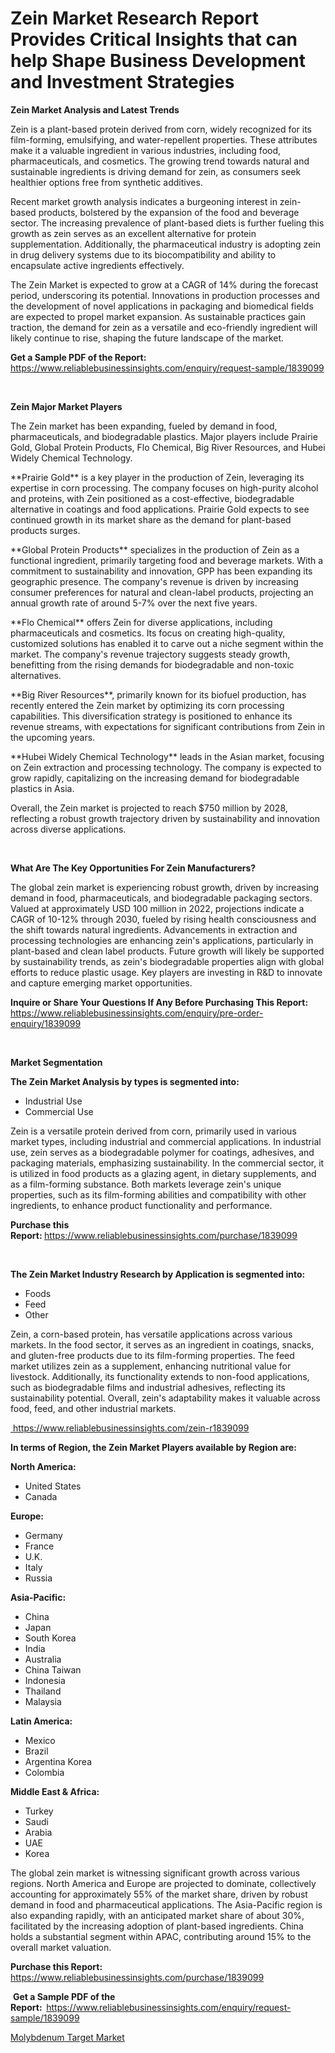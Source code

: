 <p><h1>Zein Market Research Report Provides Critical Insights that can help Shape Business Development and Investment Strategies</h1></p><p><strong>Zein Market Analysis and Latest Trends</strong></p>
<p><p>Zein is a plant-based protein derived from corn, widely recognized for its film-forming, emulsifying, and water-repellent properties. These attributes make it a valuable ingredient in various industries, including food, pharmaceuticals, and cosmetics. The growing trend towards natural and sustainable ingredients is driving demand for zein, as consumers seek healthier options free from synthetic additives.</p><p>Recent market growth analysis indicates a burgeoning interest in zein-based products, bolstered by the expansion of the food and beverage sector. The increasing prevalence of plant-based diets is further fueling this growth as zein serves as an excellent alternative for protein supplementation. Additionally, the pharmaceutical industry is adopting zein in drug delivery systems due to its biocompatibility and ability to encapsulate active ingredients effectively.</p><p>The Zein Market is expected to grow at a CAGR of 14% during the forecast period, underscoring its potential. Innovations in production processes and the development of novel applications in packaging and biomedical fields are expected to propel market expansion. As sustainable practices gain traction, the demand for zein as a versatile and eco-friendly ingredient will likely continue to rise, shaping the future landscape of the market.</p></p>
<p><strong>Get a Sample PDF of the Report:&nbsp;</strong> <a href="https://www.reliablebusinessinsights.com/enquiry/request-sample/1839099?utm_campaign=3116&utm_medium=2&utm_source=Github&utm_content=ia&utm_term=01042025&utm_id=zein">https://www.reliablebusinessinsights.com/enquiry/request-sample/1839099</a></p>
<p>&nbsp;</p>
<p><strong>Zein Major Market Players</strong></p>
<p><p>The Zein market has been expanding, fueled by demand in food, pharmaceuticals, and biodegradable plastics. Major players include Prairie Gold, Global Protein Products, Flo Chemical, Big River Resources, and Hubei Widely Chemical Technology.</p><p>**Prairie Gold** is a key player in the production of Zein, leveraging its expertise in corn processing. The company focuses on high-purity alcohol and proteins, with Zein positioned as a cost-effective, biodegradable alternative in coatings and food applications. Prairie Gold expects to see continued growth in its market share as the demand for plant-based products surges.</p><p>**Global Protein Products** specializes in the production of Zein as a functional ingredient, primarily targeting food and beverage markets. With a commitment to sustainability and innovation, GPP has been expanding its geographic presence. The company's revenue is driven by increasing consumer preferences for natural and clean-label products, projecting an annual growth rate of around 5-7% over the next five years.</p><p>**Flo Chemical** offers Zein for diverse applications, including pharmaceuticals and cosmetics. Its focus on creating high-quality, customized solutions has enabled it to carve out a niche segment within the market. The company's revenue trajectory suggests steady growth, benefitting from the rising demands for biodegradable and non-toxic alternatives.</p><p>**Big River Resources**, primarily known for its biofuel production, has recently entered the Zein market by optimizing its corn processing capabilities. This diversification strategy is positioned to enhance its revenue streams, with expectations for significant contributions from Zein in the upcoming years.</p><p>**Hubei Widely Chemical Technology** leads in the Asian market, focusing on Zein extraction and processing technology. The company is expected to grow rapidly, capitalizing on the increasing demand for biodegradable plastics in Asia.</p><p>Overall, the Zein market is projected to reach $750 million by 2028, reflecting a robust growth trajectory driven by sustainability and innovation across diverse applications.</p></p>
<p>&nbsp;</p>
<p><strong>What Are The Key Opportunities For Zein Manufacturers?</strong></p>
<p><p>The global zein market is experiencing robust growth, driven by increasing demand in food, pharmaceuticals, and biodegradable packaging sectors. Valued at approximately USD 100 million in 2022, projections indicate a CAGR of 10-12% through 2030, fueled by rising health consciousness and the shift towards natural ingredients. Advancements in extraction and processing technologies are enhancing zein's applications, particularly in plant-based and clean label products. Future growth will likely be supported by sustainability trends, as zein's biodegradable properties align with global efforts to reduce plastic usage. Key players are investing in R&D to innovate and capture emerging market opportunities.</p></p>
<p><strong>Inquire or Share Your Questions If Any Before Purchasing This Report:</strong> <a href="https://www.reliablebusinessinsights.com/enquiry/pre-order-enquiry/1839099?utm_campaign=3116&utm_medium=2&utm_source=Github&utm_content=ia&utm_term=01042025&utm_id=zein">https://www.reliablebusinessinsights.com/enquiry/pre-order-enquiry/1839099</a></p>
<p>&nbsp;</p>
<p><strong>Market Segmentation</strong></p>
<p><strong>The Zein Market Analysis by types is segmented into:</strong></p>
<p><ul><li>Industrial Use</li><li>Commercial Use</li></ul></p>
<p><p>Zein is a versatile protein derived from corn, primarily used in various market types, including industrial and commercial applications. In industrial use, zein serves as a biodegradable polymer for coatings, adhesives, and packaging materials, emphasizing sustainability. In the commercial sector, it is utilized in food products as a glazing agent, in dietary supplements, and as a film-forming substance. Both markets leverage zein's unique properties, such as its film-forming abilities and compatibility with other ingredients, to enhance product functionality and performance.</p></p>
<p><strong>Purchase this Report:&nbsp;</strong><a href="https://www.reliablebusinessinsights.com/purchase/1839099?utm_campaign=3116&utm_medium=2&utm_source=Github&utm_content=ia&utm_term=01042025&utm_id=zein">https://www.reliablebusinessinsights.com/purchase/1839099</a></p>
<p>&nbsp;</p>
<p><strong>The Zein Market Industry Research by Application is segmented into:</strong></p>
<p><ul><li>Foods</li><li>Feed</li><li>Other</li></ul></p>
<p><p>Zein, a corn-based protein, has versatile applications across various markets. In the food sector, it serves as an ingredient in coatings, snacks, and gluten-free products due to its film-forming properties. The feed market utilizes zein as a supplement, enhancing nutritional value for livestock. Additionally, its functionality extends to non-food applications, such as biodegradable films and industrial adhesives, reflecting its sustainability potential. Overall, zein's adaptability makes it valuable across food, feed, and other industrial markets.</p></p>
<p><a href="https://www.reliablebusinessinsights.com/zein-r1839099?utm_campaign=3116&utm_medium=2&utm_source=Github&utm_content=ia&utm_term=01042025&utm_id=zein">&nbsp;https://www.reliablebusinessinsights.com/zein-r1839099</a></p>
<p><strong>In terms of Region, the Zein Market Players available by Region are:</strong></p>
<p>
    <p> <strong> North America: </strong>
        <ul>
            <li>United States</li>
            <li>Canada</li>
        </ul>
        </p> 
    <p> <strong> Europe: </strong>
        <ul>
            <li>Germany</li>
            <li>France</li>
            <li>U.K.</li>
            <li>Italy</li>
            <li>Russia</li>
        </ul>
        </p> 
    <p> <strong> Asia-Pacific: </strong>
        <ul>
            <li>China</li>
            <li>Japan</li>
            <li>South Korea</li>
            <li>India</li>
            <li>Australia</li>
            <li>China Taiwan</li>
            <li>Indonesia</li>
            <li>Thailand</li>
            <li>Malaysia</li>
        </ul>
        </p> 
    <p> <strong> Latin America: </strong>
        <ul>
            <li>Mexico</li>
            <li>Brazil</li>
            <li>Argentina Korea</li>
            <li>Colombia</li>
        </ul>
        </p> 
    <p> <strong> Middle East & Africa: </strong>
        <ul>
            <li>Turkey</li>
            <li>Saudi</li>
            <li>Arabia</li>
            <li>UAE</li>
            <li>Korea</li>
        </ul>
    </p>
    </p>
<p><p>The global zein market is witnessing significant growth across various regions. North America and Europe are projected to dominate, collectively accounting for approximately 55% of the market share, driven by robust demand in food and pharmaceutical applications. The Asia-Pacific region is also expanding rapidly, with an anticipated market share of about 30%, facilitated by the increasing adoption of plant-based ingredients. China holds a substantial segment within APAC, contributing around 15% to the overall market valuation.</p></p>
<p><strong>Purchase this Report: </strong><a href="https://www.reliablebusinessinsights.com/purchase/1839099?utm_campaign=3116&utm_medium=2&utm_source=Github&utm_content=ia&utm_term=01042025&utm_id=zein">https://www.reliablebusinessinsights.com/purchase/1839099</a></p>
<p>&nbsp;<strong>Get a Sample PDF of the Report:&nbsp;&nbsp;</strong><a href="https://www.reliablebusinessinsights.com/enquiry/request-sample/1839099?utm_campaign=3116&utm_medium=2&utm_source=Github&utm_content=ia&utm_term=01042025&utm_id=zein">https://www.reliablebusinessinsights.com/enquiry/request-sample/1839099</a></p>
<p><strong></strong></p>
<p><p><a href="https://github.com/ziwersekos/Market-Research-Report-List-1/blob/main/molybdenum-target-market.md?utm_campaign=3116&utm_medium=2&utm_source=Github&utm_content=ia&utm_term=01042025&utm_id=zein">Molybdenum Target Market</a></p></p>